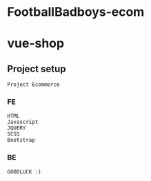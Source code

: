 # FootballBadboys-ecom


# vue-shop

## Project setup
```
Project Ecommerce 
```

### FE
```
HTML
Javascript
JQUERY
SCSS
Bootstrap
```

### BE
```
GOODLUCK :)
```

